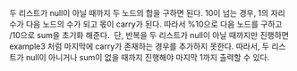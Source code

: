 두 리스트가 null이 아닐 때까지 두 노드의 합을 구하면 된다.
10이 넘는 경우, 1의 자리 수가 다음 노드의 수가 되고 몫이 carry가 된다. 따라서 %10으로 다음 노드를 구하고 /10으로 sum을 초기화 해준다.
​
단, 반복을 두 리스트가 null이 아닐 때까지만 진행하면 example3 처럼 마지막에 carry가 존재하는 경우를 추가하지 못한다. 따라서, 두 리스트가 null이 아니거나 sum이 없을 때까지 진행해야 마지막 1까지 출력할 수 있다.